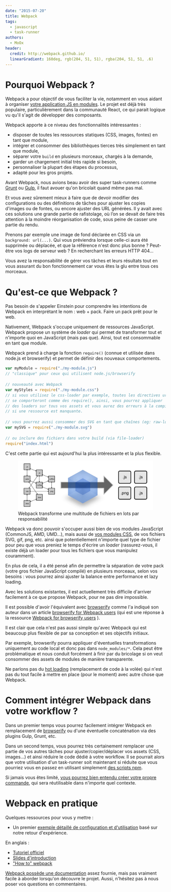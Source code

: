 ```yaml
---
date: "2015-07-20"
title: Webpack
tags:
  - javascript
  - task-runner
authors:
  - MoOx
header:
  credit: http://webpack.github.io/
  linearGradient: 160deg, rgb(204, 51, 51), rgba(204, 51, 51, .6)
---
```


# Pourquoi Webpack ?

Webpack a pour objectif de vous faciliter la vie, notamment en vous aidant à
organiser [votre application JS en modules](/fr/articles/frontend/2015-etat-lieux-javascript-modulaire/).
Le projet est déjà très populaire, particulièrement dans la communauté React, ce qui
parait logique vu qu'il s'agit de développer des composants.

Webpack apporte à ce niveau des fonctionnalités intéressantes :

- disposer de toutes les ressources statiques (CSS, images, fontes) en tant que
  module,
- intégrer et consommer des bibliothèques tierces très simplement en tant
  que module,
- séparer votre `build` en plusieurs morceaux, chargés à la demande,
- garder un chargement initial très rapide si besoin,
- personnaliser la plupart des étapes du processus,
- adapté pour les gros projets.

Avant Webpack, nous avions beau avoir des super task-runners comme
[Grunt](/fr/articles/js/grunt/)
ou
[Gulp](/fr/articles/js/gulp/),
il faut avouer qu'on bricolait quand même pas mal.

Et vous avez sûrement mieux à faire que de devoir modifier des configurations ou
des définitions de tâches pour ajuster les copies d'images ou de fontes, ou
encore ajuster des URL générées.
Il y avait avec ces solutions une grande partie de rafistolage, où l’on se
devait de faire très attention à la moindre réorganisation de code, sous peine
de casser une partie du rendu.

Prenons par exemple une image de fond déclarée en CSS via un
`background: url(...)`.
Qui vous préviendra lorsque celle-ci aura été supprimée ou déplacée,
et que la référence n'est donc plus bonne ?
Peut-être vos logs de serveur web ? En recherchant les erreurs HTTP 404...

Vous avez la responsabilité de gérer vos tâches et leurs résultats tout en vous
assurant du bon fonctionnement car vous êtes la glu entre tous ces morceaux.

# Qu'est-ce que Webpack ?

Pas besoin de s'appeler Einstein pour comprendre les intentions de Webpack en
interprétant le nom : web + pack. Faire un pack prêt pour le web.

Nativement, Webpack s'occupe uniquement de ressources JavaScript.
Webpack propose un système de *loader* qui permet de transformer tout et
n'importe quoi en JavaScript (mais pas que).
Ainsi, tout est consommable en tant que module.

Webpack prend à charge la fonction `require()` (connue et utilisée dans node.js et
browserify) et permet de définir des nouveaux comportements.

```js
var myModule = require("./my-module.js")
// "classique" pour ceux qui utilisent node.js/browserify

// nouveauté avec Webpack
var myStyles = require("./my-module.css")
// si vous utilisez le css-loader par exemple, toutes les directives url()
// se comporteront comme des require(), ainsi, vous pourrez appliquer
// des loaders sur tous vos assets et vous aurez des erreurs à la compilation
// si une ressource est manquante.

// vous pourrez aussi consommer des SVG en tant que chaînes (eg: raw-loader)
var mySVG = require("./my-module.svg")

// ou inclure des fichiers dans votre build (via file-loader)
require("index.html")
```

C'est cette partie qui est aujourd'hui la plus intéressante et la plus flexible.

<figure>
  <img src="index.jpg" alt="" />
  <figcaption>
    Webpack transforme une multitude de fichiers en lots par responsabilité
  </figcaption>
</figure>

Webpack va donc pouvoir s'occuper aussi bien de vos modules JavaScript
(CommonJS, AMD, UMD...),
mais aussi de [vos modules CSS](https://github.com/css-modules/css-modules),
de vos fichiers SVG, gif, png, etc. ainsi que potentiellement n'importe quel
type de fichier pour peu que vous preniez le temps d'écrire un *loader*
(rassurez-vous, il existe déjà un loader pour tous les fichiers que vous
manipulez couramment).

En plus de cela, il a été pensé afin de permettre la séparation de votre pack
(votre gros fichier JavaScript compilé) en plusieurs morceaux, selon vos
besoins : vous pourrez ainsi ajuster la balance entre performance et lazy
loading.

Avec les solutions existantes, il est actuellement très difficile d'arriver
facilement à ce que propose Webpack, pour ne pas dire impossible.

Il est possible d'avoir l'équivalent avec
[browserify](/fr/articles/js/browserify/) comme l'a indiqué son auteur
dans un article
[browserify for Webpack users](https://gist.github.com/substack/68f8d502be42d5cd4942)
(qui est une réponse à la ressource
[Webpack for browserify users](https://github.com/webpack/docs/wiki/webpack-for-browserify-users)
).

Il est clair que cela n'est pas aussi simple qu'avec Webpack qui est beaucoup
plus flexible de par sa conception et ses objectifs initiaux.

Par exemple, browserify pourra appliquer d'éventuelles transformations
uniquement au code local et donc pas dans `node_modules/*`.
Cela peut être problématique et nous conduit forcément à finir par du
bricolage si on veut consommer des assets de modules de manière transparente.

Ne parlons pas du
[hot loading](http://webpack.github.io/docs/hot-module-replacement-with-webpack.html)
(remplacement de code à la volée)
qui n'est pas du tout facile à mettre en place (pour le moment) avec
autre chose que Webpack.

# Comment intégrer Webpack dans votre workflow ?

Dans un premier temps vous pourrez facilement intégrer Webpack en remplacement de
[browserify](/fr/articles/js/browserify/) ou d'une éventuelle
concaténation via des plugins Gulp, Grunt, etc.

Dans un second temps, vous pourrez très certainement remplacer une partie de vos
autres tâches pour ajuster/copier/déplacer vos assets (CSS, images...) et
ainsi réduire le code dédié à votre workflow. Il se pourrait alors que votre
utilisation d'un task-runner soit maintenant si réduite que vous pourriez vous
en passez en utilisant simplement
[des scripts npm](http://blog.keithcirkel.co.uk/how-to-use-npm-as-a-build-tool/).

Si jamais vous êtes limité, [vous pourrez bien entendu créer votre propre
 commande](/fr/articles/npm/utilitaire-cli/), qui sera réutilisable dans
n'importe quel contexte.

# Webpack en pratique

Quelques ressources pour vous y mettre :

- Un premier [exemple détaillé de configuration et d'utilisation](/fr/articles/js/webpack/premier-exemple)
basé sur notre retour d'expérience.

En anglais :

- [Tutoriel officiel](http://webpack.github.io/docs/tutorials/getting-started/)
- [Slides d'introduction](http://okonet.ru/viennajs-webpack-introduction/)
- ["How to" webpack](https://github.com/petehunt/webpack-howto)

[Webpack possède une documentation](http://webpack.github.io/docs)
assez fournie, mais pas vraiment facile à aborder lorsqu'on découvre le projet.
Aussi, n'hésitez pas à nous poser vos questions en commentaires.
